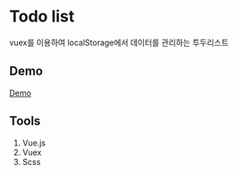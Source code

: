 # Todo list
vuex를 이용하여 localStorage에서 데이터를 관리하는 투두리스트

## Demo
[Demo](https://pistachio8.github.io/Todolist-vue/)

## Tools
1. Vue.js
1. Vuex
1. Scss
